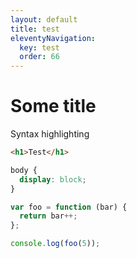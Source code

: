 ```yaml
---
layout: default
title: test
eleventyNavigation:
  key: test
  order: 66
---
```


# Some title

<div class="codepen">
Syntax highlighting

```html
<h1>Test</h1>
```

```css
body {
  display: block;
}
```

```js
var foo = function (bar) {
  return bar++;
};

console.log(foo(5));
```

</div>
